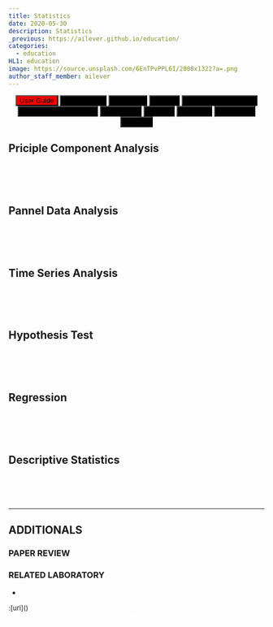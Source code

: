 ```yaml
---
title: Statistics
date: 2020-05-30
description: Statistics
_previous: https://ailever.github.io/education/
categories:
  - education
HL1: education
image: https://source.unsplash.com/6EnTPvPPL6I/2000x1322?a=.png
author_staff_member: ailever
---
```


<div align="center" class="top_btn_box">
    <button class="top_btn" type="button" style="background-color:red;" onclick="location.href='https://ailever.github.io/user%20guide/2021/02/25/User-Guide/'">User Guide</button>
  <button class="top_btn" type="button" style="background-color:black;" onclick="location.href='https://ailever.github.io/education/2020/05/30/Mathematics'">Mathematics</button>
  <button class="top_btn" type="button" style="background-color:black;" onclick="location.href='https://ailever.github.io/education/2020/05/30/Chemistry'">Chemistry</button>
  <button class="top_btn" type="button" style="background-color:black;" onclick="location.href='https://ailever.github.io/education/2020/05/30/Biology'">Biology</button>
  <button class="top_btn" type="button" style="background-color:black;" onclick="location.href='https://ailever.github.io/education/2020/05/30/Computer-Engineering'">Computer Engineering</button>
  <button class="top_btn" type="button" style="background-color:black;" onclick="location.href='https://ailever.github.io/education/2020/05/30/Mechanical-Engineering'">Mechanical Engineering</button>
  <button class="top_btn" type="button" style="background-color:black;" onclick="location.href='https://ailever.github.io/education/2020/05/30/Electronics'">Electronics</button>
  <button class="top_btn" type="button" style="background-color:black;" onclick="location.href='https://ailever.github.io/education/2020/05/30/Physics'">Physics</button>
  <button class="top_btn" type="button" style="background-color:black;" onclick="location.href='https://ailever.github.io/education/2020/05/30/Statistics'">Statistics</button>
  <button class="top_btn" type="button" style="background-color:black;" onclick="location.href='https://ailever.github.io/education/2020/05/30/Economics'">Economics</button>
  <button class="top_btn" type="button" style="background-color:black;" onclick="location.href='https://ailever.github.io/education/2020/05/30/Finance'">Finance</button>    
</div>

## Priciple Component Analysis

<br><br><br>
## Pannel Data Analysis

<br><br><br>
## Time Series Analysis

<br><br><br>
## Hypothesis Test

<br><br><br>
## Regression

<br><br><br>
## Descriptive Statistics

<br><br><br>

--- 

## ADDITIONALS
### PAPER REVIEW
### RELATED LABORATORY
-
<span style="font-size:small;">
  :[url]()
</span>

<div align="center" class="bottom_btn_box">
  <span class="bottom_btn"><a href="https://github.com/ailever/ailever.github.io/blob/master/_posts/education/2020-05-30-Statistics.md" target="_blank" style="color:white">Edit</a></span>
  <span class="bottom_btn"><a href="https://github.com/ailever/ailever.github.io/new/master/_posts/education" target="_blank" style="color:white">New</a></span>
  <span class="bottom_btn"><a href="https://raw.githubusercontent.com/ailever/ailever.github.io/master/_posts/education/_defaults_STAT.md" target="_blank" style="color:white">Format</a></span>  
</div>

